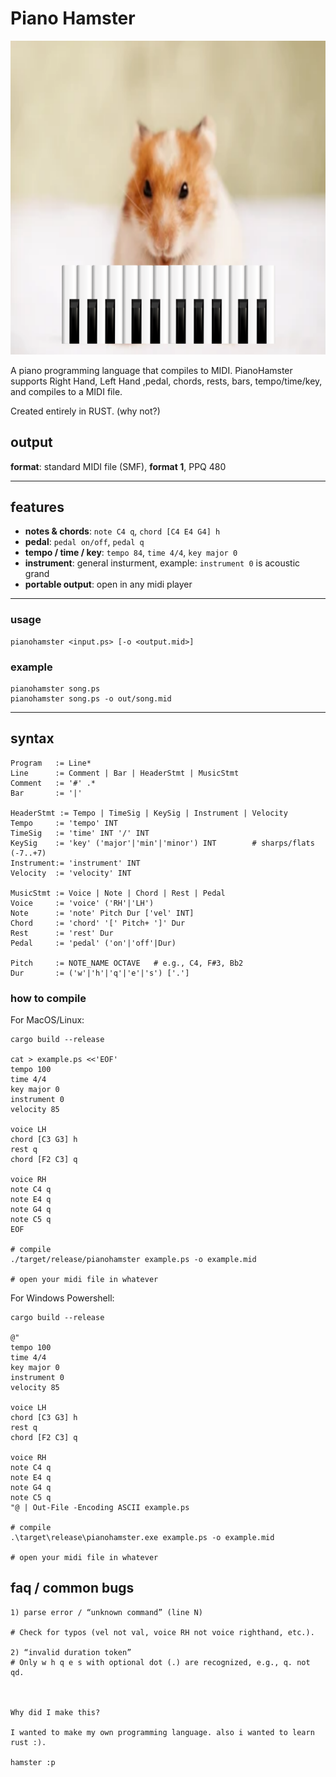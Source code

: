 # Piano Hamster


![Logo](hamster-logo.png)



A piano programming language that compiles to MIDI. PianoHamster supports Right Hand, Left Hand ,pedal, chords, rests, bars, tempo/time/key, and compiles to a MIDI file. 


Created entirely in RUST. (why not?)



## output

**format**: standard MIDI file (SMF), **format 1**, PPQ 480

---

## features

- **notes & chords**: `note C4 q`, `chord [C4 E4 G4] h`
- **pedal**: `pedal on/off`, `pedal q` 
- **tempo / time / key**: `tempo 84`, `time 4/4`, `key major 0`
- **instrument**: general insturment, example: `instrument 0` is acoustic grand
- **portable output**: open in any midi player

---

### usage
```text
pianohamster <input.ps> [-o <output.mid>]
```

### example
```text
pianohamster song.ps
pianohamster song.ps -o out/song.mid
```
---
## syntax

```text
Program   := Line*
Line      := Comment | Bar | HeaderStmt | MusicStmt
Comment   := '#' .*
Bar       := '|'

HeaderStmt := Tempo | TimeSig | KeySig | Instrument | Velocity
Tempo     := 'tempo' INT
TimeSig   := 'time' INT '/' INT
KeySig    := 'key' ('major'|'min'|'minor') INT        # sharps/flats (-7..+7)
Instrument:= 'instrument' INT
Velocity  := 'velocity' INT

MusicStmt := Voice | Note | Chord | Rest | Pedal
Voice     := 'voice' ('RH'|'LH')
Note      := 'note' Pitch Dur ['vel' INT]
Chord     := 'chord' '[' Pitch+ ']' Dur
Rest      := 'rest' Dur
Pedal     := 'pedal' ('on'|'off'|Dur)

Pitch     := NOTE_NAME OCTAVE   # e.g., C4, F#3, Bb2
Dur       := ('w'|'h'|'q'|'e'|'s') ['.']
```




### how to compile

For MacOS/Linux:
```text 
cargo build --release

cat > example.ps <<'EOF'
tempo 100
time 4/4
key major 0
instrument 0
velocity 85

voice LH
chord [C3 G3] h
rest q
chord [F2 C3] q

voice RH
note C4 q
note E4 q
note G4 q
note C5 q
EOF

# compile
./target/release/pianohamster example.ps -o example.mid

# open your midi file in whatever
```

For Windows Powershell:

```text
cargo build --release

@"
tempo 100
time 4/4
key major 0
instrument 0
velocity 85

voice LH
chord [C3 G3] h
rest q
chord [F2 C3] q

voice RH
note C4 q
note E4 q
note G4 q
note C5 q
"@ | Out-File -Encoding ASCII example.ps

# compile
.\target\release\pianohamster.exe example.ps -o example.mid

# open your midi file in whatever

```


## faq / common bugs
```text
1) parse error / “unknown command” (line N)

# Check for typos (vel not val, voice RH not voice righthand, etc.).

2) “invalid duration token”
# Only w h q e s with optional dot (.) are recognized, e.g., q. not qd.



Why did I make this?

I wanted to make my own programming language. also i wanted to learn rust :).

hamster :p




